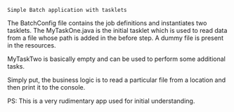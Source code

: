 `Simple Batch application with tasklets`

The BatchConfig file contains the job definitions and instantiates two tasklets.
The MyTaskOne.java is the initial tasklet which is used to read data from a file whose path
is added in the before step.
A dummy file is present in the resources.

MyTaskTwo is basically empty and can be used to perform some additional tasks.

Simply put, the business logic is to read a particular file from a location and then print it 
to the console.

PS: This is a very rudimentary app used for initial understanding.